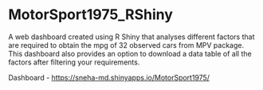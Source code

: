 # MotorSport1975_RShiny

A web dashboard created using R Shiny that analyses different factors that are required to obtain the mpg of 32 observed cars from MPV package. This dashboard also provides an option to download a data table of all the factors after filtering your requirements. 

Dashboard - https://sneha-md.shinyapps.io/MotorSport1975/


